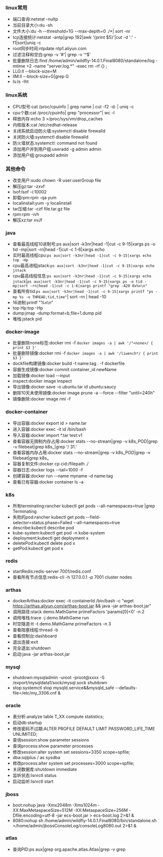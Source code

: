 ### linux常用

- 端口查询:netstat -nultp
- 当前目录大小:du -sh
- 文件大小:du -h --threshold=1G --max-depth=0 ./*| sort -nr
- tcp连接统计:netstat -antp|grep 192|awk '{print $5}'|cut -d ':' -f1|sort|uniq -c
- root同步时间:ntpdate ntp1.aliyun.com
- 过滤注释和空白:grep -v '#'| grep -v '^$'
- 批量删除日志:find /home/admin/wildfly-14.0.1.Final8080/standalone/log -mtime +2  -name "server.log.*" -exec rm -rf {} \;
- LLG:ll --block-size=M
- llM:ll --block-size=G|grep G
- ls:ls -lht

### linux系统

- CPU型号:cat /proc/cpuinfo | grep name | cut -f2 -d: | uniq -c
- cpu个数:cat /proc/cpuinfo| grep "processor"| wc -l
- 释放内存:echo 3 >/proc/sys/vm/drop_caches
- 内核版本:cat /etc/redhat-release
- 关闭系统启动防火墙:systemctl disable firewalld
- 关闭防火墙:systemctl disable firewalld
- 防火墙状态:systemctl: command not found
- 添加用户并到用户组:useradd -g admin admin
- 添加用户组:groupadd admin

### 其他命令

- 改变用户:sudo chown -R user:userGroup file
- 解压gz:tar -zxvf
- lsof:lsof -i:10002
- 卸载rpm:rpm -qa yum
- localinstall:yum -y localinstall
- tar压缩:tar -czf file.tar.gz file
- rpm:rpm -ivh
- 解压xz:tar xvJf

### java

- 查看最高线程10进制号:ps aux|sort -k3nr|head -1|cut -c 9-15|xargs ps -o tid -mp|sort -rn|head -1|cut -c 1-6|xargs echo
- 实时最高线程cpu:`ps aux|sort -k3nr|head -1|cut -c 9-15|xargs echo top -Hp`
- cpu最高进程jstack:`ps aux|sort -k3nr|head -1|cut -c 9-15|xargs echo jstack`
- cpu最高线程信息:`ps aux|sort -k3nr|head -1|cut -c 9-15|xargs echo jstack`|`ps aux|sort -k3nr|head -1|cut -c 9-15|xargs ps -o tid -mp|sort -rn|head -1|cut -c 1-6|xargs printf "grep -A20 0x%x\n"`
- 查看所有tid:`ps aux|sort -k3nr|head -1|cut -c 9-15|xargs printf "ps -mp %s -o THREAD,tid,time"`| sort -rn | head -10
- 16进制:printf "%x\n"
- top Hp:top -Hp
- dump:jmap -dump:format=b,file=1.dump pid
- 堆栈:jstack pid

### docker-image

- 批量删除none标签:docker rmi -f `docker images -a | awk '/^<none>/ { print $3 }'`
- 批量删除镜像:docker rmi -f `docker images -a | awk '/liwench*/ { print $3 }'`
- dockfile构建镜像:docker build -t name:tag . -f dockerfile
- 容器生成镜像:docker commit  container_id newName
- 加载镜像:docker load --input
- inspect:docker image inspect
- 导出镜像:docker save -o ubuntu.tar id ubuntu:saucy
- 删除10天未使用镜像:docker image prune -a --force --filter "until=240h"
- 镜像删除:docker image rmi -f

### docker-container

- 导出容器:docker export id > name.tar
- 进入容器:docker exec -it id /bin/bash
- 导入容器:docker import *.tar test:v1
- 查看容器无限制内存占用:docker stats --no-stream|grep -v k8s_POD|grep -v filebeat|grep k8s_|grep '/ 31\.'
- 查看容器内存占用:docker stats --no-stream|grep -v k8s_POD|grep -v filebeat|grep k8s_
- 容器复制文件:docker cp cid:/filepath ./
- 容器日志:docker logs --tail=1000 -f
- 创建容器:docker run --name myname -d name:tag
- 查看已有容器:docker container ls -a

### k8s

- 所有terminating:rancher kubectl get pods --all-namespaces=true |grep Terminating
- 失败的pod:rancher kubectl get pods --field-selector=status.phase=Failed --all-namespaces=true
- describe:kubectl describe pod
- kube-system:kubectl get pod -n kube-system
- deployment:kubectl get deployment x
- deletePod:kubectl delete pod x
- getPod:kubectl get pod x

### redis

- startRedis:redis-server 7001/redis.conf
- 查看所有节点信息:redis-cli -h 127.0.0.1 -p 7001 cluster nodes

### arthas

- dockerArthas:docker exec -it  containerId /bin/bash -c "wget https://arthas.aliyun.com/arthas-boot.jar && java -jar arthas-boot.jar"
- 调用路径:stack demo.MathGame primeFactors 'params[0]<0' -n 2
- 调用堆栈:trace -j  demo.MathGame run
- 时空隧道:tt -t demo.MathGame primeFactors -n 3
- 查看阻塞线程:thread -b
- 查看控制台:dashboard
- 退出连接:exit
- 完全退出:shutdown
- 启动:java -jar arthas-boot.jar

### mysql

- shutdown:mysqladmin  -uroot -proot@xxxx -S /export/mysqldata1/sock/mysql.sock shutdown
- stop:systemctl stop mysqld.service&&mysqld_safe --defaults-file=/etc/my_3306.cnf &

### oracle

- 表分析:analyze table T_XX compute statistics;
- 启动db:startup
- 修改密码不过期:ALTER PROFILE DEFAULT LIMIT PASSWORD_LIFE_TIME UNLIMITED;
- 查询session:show parameter sessions
- 查询process:show parameter processes
- 修改session:alter system set sessions=3350 scope=spfile;
- dba:sqlplus / as sysdba
- 修改process:alter system set processes=3000 scope=spfile;
- 关闭数据库:shutdown immediate
- 监听状态:lsnrctl status
- 启动监听:lsnrctl start

### jboss

- boot:nohup java -Xmx2048m -Xms1024m -XX:MaxMetaspaceSize=512M -XX:MetaspaceSize=256M -Dfile.encoding=utf-8 -jar ecs-boot.jar > ecs-boot.log 2>&1 &
- 8080:nohup sh /home/admin/wildfly-14.0.1.Final8080/bin/standalone.sh >/home/admin/jbossConsoleLog/consoleLog8080.out 2>&1 &

### atlas

- 查询PID:ps aux|grep  org.apache.atlas.Atlas|grep -v grep
